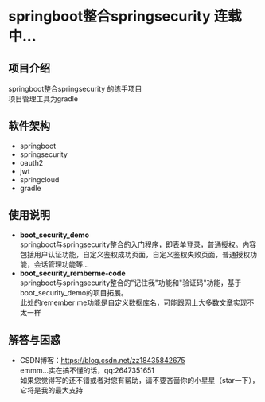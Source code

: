 # springboot整合springsecurity 连载中...
## 项目介绍
springboot整合springsecurity 的练手项目     
项目管理工具为gradle
## 软件架构
* springboot
* springsecurity
* oauth2
* jwt
* springcloud
* gradle
## 使用说明
* **boot_security_demo**    
  springboot与springsecurity整合的入门程序，即表单登录，普通授权。内容包括用户认证功能，自定义鉴权成功页面，自定义鉴权失败页面，普通授权功能，会话管理功能等...
* **boot_security_remberme-code**    
  springboot与springsecurity整合的"记住我"功能和"验证码"功能，基于boot_security_demo的项目拓展。    
  此处的remember me功能是自定义数据库名，可能跟网上大多数文章实现不太一样
## 解答与困惑
* CSDN博客：<a>https://blog.csdn.net/zz18435842675</a>    
emmm...实在搞不懂的话，qq:2647351651    
如果您觉得写的还不错或者对您有帮助，请不要吝啬你的小星星（star一下），它将是我的最大支持